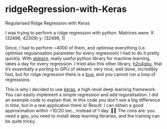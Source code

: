 # ridgeRegression-with-Keras
Regularised Ridge Regression with Keras


I was trying to perform a ridge regression with python.
Matrices were:
X: (32496, 42309)
y: (32496, 1)
 
Since, I had to perform ~4000 of them, and optimise everything (i.e. optimise regularisation parameter for every regression) I had to do it pretty quickly.
With [sklearn](https://scikit-learn.org/stable/modules/generated/sklearn.linear_model.Ridge.html), really useful python library for machine learning, takes a day for every regression.
I tried also this other library, [h2o4gpu](https://github.com/h2oai/h2o4gpu), that it’s essentially a porting to GPU of sklearn: very nice, well done, incredibly fast, but for ridge regression there is a [bug](https://github.com/h2oai/h2o4gpu/issues/175), and you cannot run a loop of regressions.

This is why I decided to use [keras](https://keras.io/), a high-level deep learning framework.
You can easily implement a simple regression and add reguralisation.
I did an example code to explain that. In this code you don’t see a big difference in time, but in a real application there is!
Result: I can obtain a good approximation within ~10/20 sec., instead of 1 day. 👍🏻
The cons are: you need a gpu, you need to install deep learning libraries, and the training can be quite tricky.
